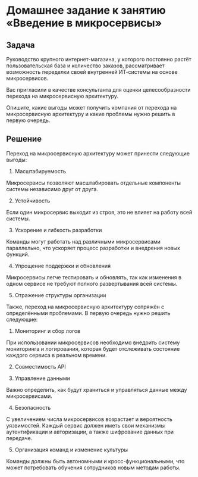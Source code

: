 # Домашнее задание к занятию «Введение в микросервисы»

## Задача

Руководство крупного интернет-магазина, у которого постоянно растёт пользовательская база и количество заказов, рассматривает возможность переделки своей внутренней ИТ-системы на основе микросервисов.

Вас пригласили в качестве консультанта для оценки целесообразности перехода на микросервисную архитектуру.

Опишите, какие выгоды может получить компания от перехода на микросервисную архитектуру и какие проблемы нужно решить в первую очередь.

## Решение

Переход на микросервисную архитектуру может принести следующие выгоды:

1. Масштабируемость 

Микросервисы позволяют масштабировать отдельные компоненты системы независимо друг от друга.

2. Устойчивость

Если один микросервис выходит из строя, это не влияет на работу всей системы.

3. Ускорение и гибкость разработки

Команды могут работать над различными микросервисами параллельно, что ускоряет процесс разработки и внедрения новых функций.

4. Упрощение поддержки и обновления

Микросервисы легче тестировать и обновлять, так как изменения в одном сервисе не требуют полного развертывания всей системы.

5. Отражение структуры организации

Также, переход на микросервисную архитектуру сопряжён с определёнными проблемами. В первую очередь нужно решить следующие:

1. Мониторинг и сбор логов

При использовании микросервисов необходимо внедрить систему мониторинга и логирования, которая будет отслеживать состояние каждого сервиса в реальном времени.

2. Совместимость API

3. Управление данными

Важно определить, как будут храниться и управляться данные между микросервисами.

4. Безопасность

С увеличением числа микросервисов возрастает и вероятность уязвимостей. Каждый сервис должен иметь свои механизмы аутентификации и авторизации, а также шифрование данных при передаче.

5. Организация команд и изменение культуры

Команды должны быть автономными и кросс-функциональными, что может потребовать обучения сотрудников новым методам работы.
